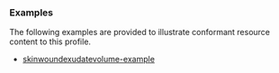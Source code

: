 <!-- Uncomment and update with links to example resource(s) -->
<h3>Examples</h3>

<p>
The following examples are provided to illustrate conformant resource content to this profile.
</p>

- [skinwoundexudatevolume-example](Observation-skinwoundexudatevolume-example.html)
